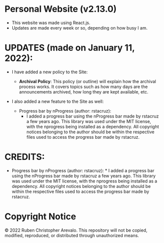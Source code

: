 # Personal Website (v2.13.0)

* This website was made using React.js.
* Updates are made every week or so, depending on how busy I am.

# UPDATES (made on January 11, 2022):

* I have added a new policy to the Site:
    * **Archival Policy**: This policy (or outline) will explain how the archival process works. It covers topics such as how many days are the announcements archived, how long they are kept available, etc.

* I also added a new feature to the Site as well:
    * Progress bar by nProgress (author: rstacruz):
        * I added a progress bar using the nProgress bar made by rstacruz a few years ago. This library was used under the MIT license, with the nprogress being installed as a               dependency. All copyright notices belonging to the author should be within the respective files used to access the progress bar made by rstacruz.

# CREDITS:
* Progress bar by nProgress (author: rstacruz):
        * I added a progress bar using the nProgress bar made by rstacruz a few years ago. This library was used under the MIT license, with the nprogress being installed as a               dependency. All copyright notices belonging to the author should be within the respective files used to access the progress bar made by rstacruz.

# Copyright Notice

© 2022 Ruben Christopher Arevalo. This repository will not be copied, modified, reproduced, or distributed through unauthorized means.
